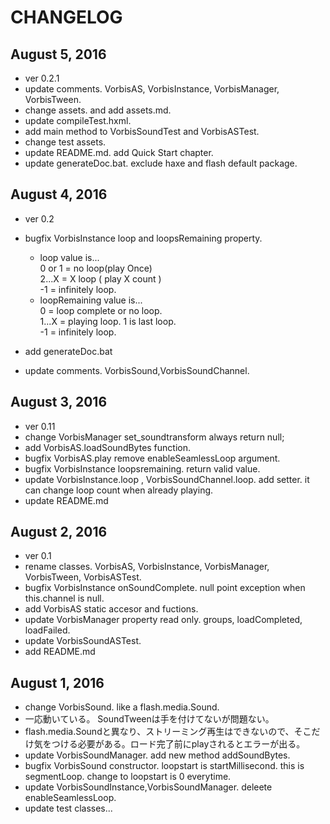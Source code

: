 CHANGELOG
=========
## August 5, 2016
* ver 0.2.1
* update comments. VorbisAS, VorbisInstance, VorbisManager, VorbisTween.
* change assets. and add assets.md.
* update compileTest.hxml.
* add main method to VorbisSoundTest and VorbisASTest.
* change test assets.
* update README.md. add Quick Start chapter.
* update generateDoc.bat. exclude haxe and flash default package.

## August 4, 2016
* ver 0.2
* bugfix VorbisInstance loop and loopsRemaining property.    

	* loop value is...  
	0 or 1 = no loop(play Once)  
	2...X = X loop ( play X count )  
	-1 = infinitely loop.  
	* loopRemaining value is...  
	0 = loop complete or no loop.  
	1...X = playing loop. 1 is last loop.  
	-1 = infinitely loop.  

* add generateDoc.bat
* update comments. VorbisSound,VorbisSoundChannel.


## August 3, 2016
* ver 0.11
* change VorbisManager set_soundtransform always return null;
* add VorbisAS.loadSoundBytes function.
* bugfix VorbisAS.play remove enableSeamlessLoop argument.
* bugfix VorbisInstance loopsremaining. return valid value.
* update VorbisInstance.loop , VorbisSoundChannel.loop. add setter. it can change loop count when already playing.
* update README.md

## August 2, 2016
* ver 0.1
* rename classes.  VorbisAS, VorbisInstance, VorbisManager, VorbisTween, VorbisASTest.
* bugfix VorbisInstance onSoundComplete. null point exception when this.channel is null.
* add VorbisAS static accesor and fuctions.
* update VorbisManager property read only. groups, loadCompleted, loadFailed.
* update VorbisSoundASTest.
* add README.md

## August 1, 2016
* change VorbisSound. like a flash.media.Sound.
* 一応動いている。 SoundTweenは手を付けてないが問題ない。
* flash.media.Soundと異なり、ストリーミング再生はできないので、そこだけ気をつける必要がある。ロード完了前にplayされるとエラーが出る。
* update VorbisSoundManager. add new method addSoundBytes.
* bugfix VorbisSound constructor. loopstart is startMillisecond. this is segmentLoop. change to loopstart is 0 everytime.
* update VorbisSoundInstance,VorbisSoundManager. deleete enableSeamlessLoop.
* update test classes...
